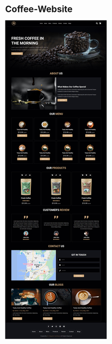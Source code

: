 # Coffee-Website
![image](https://github.com/mayankkantharia/Coffee-Website/blob/main/images/Coffee%20Website%20Screenshot.jpeg)

